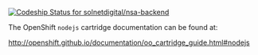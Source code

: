 [ ![Codeship Status for solnetdigital/nsa-backend](https://codeship.com/projects/7464a3f0-5577-0132-6d97-3a252cfd4760/status)](https://codeship.com/projects/49322)

The OpenShift `nodejs` cartridge documentation can be found at:

http://openshift.github.io/documentation/oo_cartridge_guide.html#nodejs
